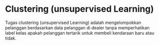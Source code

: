 # Clustering (unsupervised Learning)
Tugas clustering (unsupervised Learning) adalah mengelompokkan pelanggan berdasarkan data pelanggan di dealer tanpa memperhatikan label kelas apakah pelanggan tertarik untuk membeli kendaraan baru atau tidak.